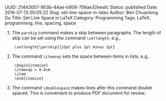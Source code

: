 UUID: 21443057-903b-44ae-b806-756ae32eeafc
Status: published
Date: 2016-07-13 00:05:22
Slug: set-line-space-in-latex
Author: Ben Chuanlong Du
Title: Set Line Space in LaTeX
Category: Programming
Tags: LaTeX, programming, line, spacing, space


1. The `parskip` command makes a skip between paragraphs. 
The length of skip can be set using the command `\setlength`, e.g.,

        \setlength{\parskip}{15pt plus 1pt minus 1pt}

4. The command `\itemsep` sets the space between items in lists, e.g.,

        \begin{itemize}
        \itemsep = 0.8cm
        \item 
        \end{itemize}

3. The command `\doublespace` makes lines after this command double spaced. 
This is convenient to produce PDF document for review.

